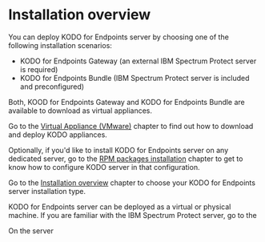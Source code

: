 # Installation overview

You can deploy KODO for Endpoints server by choosing one of the following installation scenarios:

* KODO for Endpoints Gateway \(an external IBM Spectrum Protect server is required\)
* KODO for Endpoints Bundle \(IBM Spectrum Protect server is included and preconfigured\)

Both, KOOD for Endpoints Gateway  and KODO for Endpoints Bundle are available to download as virtual appliances. 

Go to the [Virtual Appliance \(VMware\)](ova-deployment/) chapter to find out how to download and deploy KODO appliances.

Optionally, if you'd like to install KODO for Endpoints server on any dedicated server, go to the [RPM packages installation](installation-with-rpm-packages/) chapter to get to know how to configure KODO server in that configuration. 

Go to the [Installation overview](installation-overview.md) chapter to choose your KODO for Endpoints server installation type.

KODO for Endpoints server can be deployed as a virtual or physical machine. If you are familiar with the IBM Spectrum Protect server, go to the  

On the server

